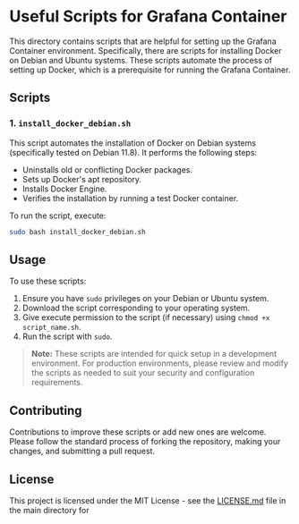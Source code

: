 # Useful Scripts for Grafana Container

This directory contains scripts that are helpful for setting up the Grafana Container environment. Specifically, there are scripts for installing Docker on Debian and Ubuntu systems. These scripts automate the process of setting up Docker, which is a prerequisite for running the Grafana Container.

## Scripts

### 1. `install_docker_debian.sh`
This script automates the installation of Docker on Debian systems (specifically tested on Debian 11.8). It performs the following steps:
- Uninstalls old or conflicting Docker packages.
- Sets up Docker's apt repository.
- Installs Docker Engine.
- Verifies the installation by running a test Docker container.

To run the script, execute:
```bash
sudo bash install_docker_debian.sh
```

## Usage
To use these scripts:
1. Ensure you have `sudo` privileges on your Debian or Ubuntu system.
2. Download the script corresponding to your operating system.
3. Give execute permission to the script (if necessary) using `chmod +x script_name.sh`.
4. Run the script with `sudo`.

> **Note:** These scripts are intended for quick setup in a development environment.
> For production environments, please review and modify the scripts as needed to suit your security and configuration requirements.

## Contributing
Contributions to improve these scripts or add new ones are welcome. Please follow the standard process of forking the repository, making your changes, and submitting a pull request.

## License
This project is licensed under the MIT License - see the [LICENSE.md](LICENSE.md) file in the main directory for
